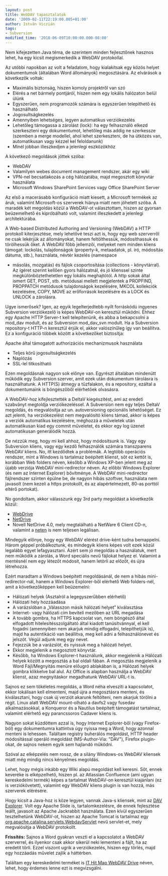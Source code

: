 ```yaml
---
layout: post
title: WebDAV tapasztalatok
date: '2009-02-11T22:19:00.005+01:00'
author: István Viczián
tags:
- Subversion
modified_time: '2018-06-09T10:00:00.000-08:00'
---
```


Nem kifejezetten Java téma, de szerintem minden fejlesztőnek hasznos
lehet, ha egy kicsit megismerkedik a WebDAV protokollal.

Az utóbbi napokban az volt a feladatom, hogy kialakítsak egy közös
helyet dokumentumok (általában Word állományok) megosztására. Az
elvárások a következők voltak:

-   Maximális biztonság, hiszen komoly projektről van szó
-   Elérés a net bármely pontjáról, hiszen nem egy lokális hálózaton
    belül ülünk
-   Egyszerűen, nem programozók számára is egyszerűen telepíthető és
    használható
-   Jogosultságkezelés
-   Amennyiben lehetséges, legyen automatikus verziókezelés
-   Lehetőleg támogassa a zárolást (lock): ha egy felhasználó elkezd
    szerkeszteni egy dokumentumot, lehetőleg más addig ne szerkessze
    (szemben a merge modellel, ahol lehet szerkeszteni, de ha ütközés
    van, automatikusan vagy kézzel kel feloldanunk)
-   Minél jobban illeszkedjen a jelenlegi eszközökhöz

A következő megoldások jöttek szóba:

-   WebDAV
-   Valamilyen webes document management rendszer, akár egy wiki
-   VPN-nel becsatlakozás a cég hálózatába, majd megosztott könyvtár
    használata
-   Microsoft Windows SharePoint Services vagy Office SharePoint Server

Az első a macerásabb konfiguráció miatt kiesett, a Microsoft termékek az
áruk, valamint Microsoft-os szerverek hiánya miatt nem jöhetett szóba. A
maradék két megoldás közül a WebDAV-ot választottam, hiszen az gyorsan
beüzemelhető és kipróbálható volt, valamint illeszkedett a jelenlegi
architektúrába.

A Web-based Distributed Authoring and Versioning (WebDAV) a HTTP
protokoll kiterjesztése, mely lehetővé teszi azt is, hogy egy web
szerverről ne csak lekérjük az állományokat, hanem feltölthessük,
módosíthassuk és törölhessük őket. A WebDAV főbb jellemzői, melyeket nem
minden kliens támogat: lockolás, tulajdonságok (property-k, metaadatok,
pl. író, módosítás dátuma, stb.), használata, névtér kezelés (namespace
- másolás, mozgatás) és fájlok csoportosítása (collections -
könyvtárral). Az ígéret szerint kellően gyors hálózatnál, és jó
klienssel szinte megkülönböztethetetlen egy lokális meghajtótól. A http
sokak által ismert GET, POST, stb. metódusai mellett megjelentek a
PROPFIND, PROPPATCH metódusok tulajdonságok kezelésére, MKCOL kollekciók
kezelésére, COPY, MOVE az erőforrások kezelésére és a LOCK és UNLOCK a
zárolásra.

Ugye ismerősek? Igen, az egyik legelterjedtebb nyílt forráskódú ingyenes
Subversion verziókezelő is képes WebDAV-on keresztül működni. Ehhez egy
Apache HTTP Server-t kell telepítenünk, és abba a bekapcsolni a mod\_dav
modult, és az Subversion mod\_dav\_svn modult. Ha a Subversion
repository-t HTTP-n keresztül érjük el, akkor valószínűleg így van
beállítva. Ez a konfiguráció többek között a következőket biztosítja:

Apache által támogatott authorizációs mechanizmusok használata

-   Teljes körű jogosultságkezelés
-   Naplózás
-   SSL-lel titkosítható

Ezen megoldásnak nagyon sok előnye van. Egyrészt általában mindenütt
működik egy Subversion szerver, amit ezek után dokumentum tárolásra is
használhatunk. A HTTP(S) átmegy a tűzfalakon, és a repository, ezáltal a
dokumentumaink is böngészőből elérhetőek olvasásra.

A WebDAV-hoz kifejlesztették a DeltaV kiegészítést, ami az eredeti
szabványt megtoldja verziókezeléssel. A Subversion nem egy teljes DeltaV
megoldás, és megvalósítja az un. autoversioning opcionális lehetőséget.
Ez azt jelenti, ha verziókezelést nem megvalósító kliens támad, akkor is
képes a verziók automatikus kezelésére, méghozzá a műveletek után
automatikusan kiad egy commit műveletet, és ekkor egy log üzenet
automatikusan generálódik hozzá.

De nézzük meg, hogy mi kell ahhoz, hogy módosítsunk is. Vagy egy
Subversion kliens, vagy egy kezdő felhasználók számára transzparens
WebDAV kliens. No, itt kezdődtek a problémák. A legtöbb operációs
rendszer, mint a Windows is tartalmaz beépített klienst, sőt ez kettőt
is, korábban Web folders néven, később a Windows XP-ben jelent meg az
újabb verziója WebDAV mini-redirector néven. Az előbbi Windows Explorer
(és nem az Internet Explorer) bővítménye. A WebDAV mini-redirector
fájlrendszer szinten épülne be, de nagyon hibás szoftver, használata nem
javasolt (nem kezeli a https protokollt, és az alapértelmezett, 80-as
porttól eltérő portokat).

No gondoltam, akkor válasszunk egy 3rd party megoldást a következők
közül:

-   [WebDrive](http://www.webdrive.com/)
-   [NetDrive](http://www.netdrive.net/)
-   Novell NetDrive 4.0, mely megtalálható a NetWare 6 Client CD-n,
    valamint a [neten](http://www.theblog.ca/novell-netdrive) is nem
    teljesen legálisan.

Mindegyik előnye, hogy egy WebDAV elérést drive-ként tudna bemappelni.
Három géppel próbálkoztunk, és mindegyik kliens képes volt ezek közül
legalább egyet lefagyasztani. Azért sem jó megoldás a használatuk, mert
nem működik a zárolás, a Word speciális nevű fájlokat helyez el.
Valamint a mentésnél nem egy létezőt módosít, hanem letörli az előzőt,
és újra létrehozza.

Ezért maradtam a Windows beépített megoldásánál, de nem a hibás
mini-redirector-nál, hanem a Windows Explorer-ből elérhető Web
folders-nél, amit a következőképpen kell beüzemelni:

-   Hálózati helyek (Asztalról a legegyszerűbben elérhető)
-   Hálózati hely hozzáadása
-   A varázslóban a „Válasszon másik hálózati helyet” kiválasztása
-   Internet- vagy hálózati cím beviteli mezőben az URL megadása
-   A tovább gombra, ha HTTPS kapcsolat van, nem böngésző által
    elfogadott hitelesítésszolgáltató által kiadott tanúsítvánnyal, el
    kell fogadni (amennyiben nem akarjuk mindig elfogadni, telepíthetjük
    is), majd ha autentikáció van beállítva, meg kell adni a
    felhasználónevet és jelszót. Végül adjunk meg egy nevet.
-   Fejezzük be a varázslót, és nyissuk meg a hálózati helyet.
-   Ekkor megjelenik a megosztott könyvtár.
-   Később, ha Windows Explorer-t használunk, akkor megjelenik a
    Hálózati helyek között a megosztás a bal oldali fában. A megosztás
    megjelenik a Word Fájl/Megnyitás menüre előugró ablakában is, a
    Hálózati helyek gombra klikkelve bal alul. Az Office is alapban
    használja a WebDAV klienst, azaz megnyitáskor megadhatunk WebDAV
    URL-t is.

Sajnos ez sem tökéletes megoldás, a Word néha elveszíti a kapcsolatot,
ekkor lokálisan kell elmenteni, majd újra a megosztásra menteni, és
kiválasztani, hogy csak új verziót akarunk feltölteni, nem akarjuk
törölni a régit. Linux alatt WebDAV mount-olható a davfs2 vagy fusedav
alkalmazásokkal, a Konqueror és a Nautilus beépített támogatást
tartalmaz, valamint elérhető egy parancssoros Cadaver kliens is.

Nagyon sokat küzdöttem azzal is, hogy Internet Explorer-ből (vagy
Firefox-ból) egy dokumentumra kattintva úgy nyissa meg a Word, hogy
azonnal menteni is lehessen. Találtam registry buherálós megoldást, HTTP
header módosítással operáló megoldást (MS-Author-Via: "DAV"), Firefox
plugin-okat, de sajnos nekem egyik sem hajlandó működni.

Szóval az elképzelés nem rossz, de a silány Windows-os WebDAV kliensek
miatt még mindig nincs kényelmes megoldás.

Lehet, hogy mégis inkább egy Wiki alapú megoldást kell keresni. Sőt,
ennek keveréke is elképzelhető, hiszen pl. az Atlassian Confluence (ami
ugyan kereskedelmi termék) képes a tartalmat WebDAV-on keresztül
kiajánlani (ez is verziókövetett), valamint egy WebDAV kliens plugin is
van hozzá, más szerverek elérésére.

Hogy kicsit a Java-hoz is köze legyen, vannak Java-s kliensek, mint az
[DAV Explorer](http://www.davexplorer.org/). Volt egy Apache Slide is,
tartalomkezelésre, de ennek fejlesztése leállt, javasolt az Apache
Jackrabbit használata. Ezen kívül egyszerűen tesztelhetünk WebDAV-ot,
hiszen az Apache Tomcat is tartalmaz egy
[org.apache.catalina.servlets.WebdavServlet](http://tomcat.apache.org/tomcat-6.0-doc/api/org/apache/catalina/servlets/WebdavServlet.html)
nevű servlet-et, mely megvalósítja a WebDAV protokollt.

**Frissítés:** Sajnos a Word gyakran veszti el
a kapcsolatot a WebDAV szerverrel, és ilyenkor csak akkor sikerül neki
lementeni a fájlt, ha az eredetit törli. Ezzel viszont ugrik a
verziókezelés, hiszen egy törlés, majd egy hozzáadás művelet zajlik a
háttérben.

Találtam egy kereskedelmi terméket is [IT Hit Map WebDAV
Drive](http://www.webdavsystem.com/mapdrive/home) néven, lehet, hogy
érdemes lenne ezt is megvizsgálni.
